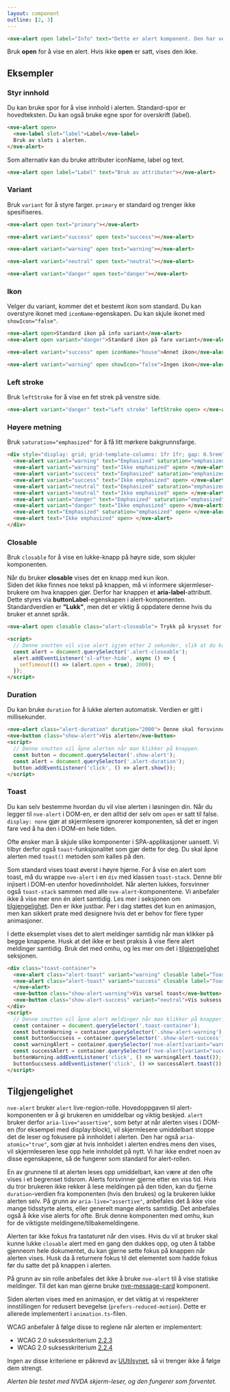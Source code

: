 ```yaml
---
layout: component
outline: [2, 3]
---
```


<CodeExamplePreview>

```html
<nve-alert open label="Info" text="Dette er alert komponent. Den har ventet hele livet på å varsle deg!"></nve-alert>
```

</CodeExamplePreview>

<nve-message-card label="Tips" size="compact">
<p>Bruk <b>open</b> for å vise en alert. Hvis ikke <b>open</b> er satt, vises den ikke.</p>
</nve-message-card>

## Eksempler

### Styr innhold

Du kan bruke spor for å vise innhold i alerten. Standard-spor er hovedteksten. Du kan også bruke egne spor for overskrift (label).

<CodeExamplePreview>

```html
<nve-alert open>
  <nve-label slot="label">Label</nve-label>
  Bruk av slots i alerten.
</nve-alert>
```

</CodeExamplePreview>

Som alternativ kan du bruke attributer iconName, label og text.

<CodeExamplePreview>

```html
<nve-alert open label="Label" text="Bruk av attributer"></nve-alert>
```

</CodeExamplePreview>

### Variant

Bruk `variant` for å styre farger. `primary` er standard og trenger ikke spesifiseres.

<CodeExamplePreview arrangeComponentsVertically>

```html
<nve-alert open text="primary"></nve-alert>

<nve-alert variant="success" open text="success"></nve-alert>

<nve-alert variant="warning" open text="warning"></nve-alert>

<nve-alert variant="neutral" open text="neutral"></nve-alert>

<nve-alert variant="danger" open text="danger"></nve-alert>
```

</CodeExamplePreview>

### Ikon

Velger du variant, kommer det et bestemt ikon som standard. Du kan overstyre ikonet med `iconName`-egenskapen.
Du kan skjule ikonet med `showIcon="false"`.

<CodeExamplePreview arrangeComponentsVertically>

```html
<nve-alert open>Standard ikon på info variant</nve-alert>
<nve-alert open variant="danger">Standard ikon på fare variant</nve-alert>

<nve-alert variant="success" open iconName="house">Annet ikon</nve-alert>

<nve-alert variant="warning" open showIcon="false">Ingen ikon</nve-alert>
```

</CodeExamplePreview>

### Left stroke

Bruk `leftStroke` for å vise en fet strek på venstre side.

<CodeExamplePreview arrangeComponentsVertically>

```html
<nve-alert variant="danger" text="Left stroke" leftStroke open> </nve-alert>
```

</CodeExamplePreview>

### Høyere metning

Bruk `saturation="emphasized"` for å få litt mørkere bakgrunnsfarge.

<CodeExamplePreview arrangeComponentsVertically>

```html
<div style="display: grid; grid-template-columns: 1fr 1fr; gap: 0.5rem">
  <nve-alert variant="warning" text="Emphasized" saturation="emphasized" open> </nve-alert>
  <nve-alert variant="warning" text="Ikke emphasized" open> </nve-alert>
  <nve-alert variant="success" text="Emphasized" saturation="emphasized" open> </nve-alert>
  <nve-alert variant="success" text="Ikke emphasized" open> </nve-alert>
  <nve-alert variant="neutral" text="Emphasized" saturation="emphasized" open> </nve-alert>
  <nve-alert variant="neutral" text="Ikke emphasized" open> </nve-alert>
  <nve-alert variant="danger" text="Emphasized" saturation="emphasized" open> </nve-alert>
  <nve-alert variant="danger" text="Ikke emphasized" open> </nve-alert>
  <nve-alert text="Emphasized" saturation="emphasized" open> </nve-alert>
  <nve-alert text="Ikke emphasized" open> </nve-alert>
</div>
```

</CodeExamplePreview>

### Closable

Bruk `closable` for å vise en lukke-knapp på høyre side, som skjuler komponenten.

<nve-message-card variant="warning" label="Viktig!" size="compact">
<p>Når du bruker <b>closable</b> vises det en knapp med kun ikon. <br>Siden det ikke finnes noe tekst på knappen, må vi informere skjermleser-brukere om hva knappen gjør. Derfor har knappen et <b>aria-label</b>-attributt. Dette styres via <b>buttonLabel</b>-egenskapen i alert-komponenten. Standardverdien er <b>"Lukk"</b>, men det er viktig å oppdatere denne hvis du bruker et annet språk.</p>
</nve-message-card>

<CodeExamplePreview arrangeComponentsVertically>

```html
<nve-alert open closable class="alert-closeable"> Trykk på krysset for å lukke denne </nve-alert>

<script>
  // Denne snutten vil vise alert igjen etter 2 sekunder, slik at du kan prøve å lukke den flere ganger
  const alert = document.querySelector('.alert-closeable');
  alert.addEventListener('sl-after-hide', async () => {
    setTimeout(() => (alert.open = true), 2000);
  });
</script>
```

</CodeExamplePreview>

### Duration

Du kan bruke `duration` for å lukke alerten automatisk. Verdien er gitt i millisekunder.

<CodeExamplePreview arrangeComponentsVertically>

```html
<nve-alert class="alert-duration" duration="2000"> Denne skal forsvinne etter 2 sekunder. </nve-alert>
<nve-button class="show-alert">Vis alerten</nve-button>
<script>
  // Denne snutten vil åpne alerten når man klikker på knappen.
  const button = document.querySelector('.show-alert');
  const alert = document.querySelector('.alert-duration');
  button.addEventListener('click', () => alert.show());
</script>
```

</CodeExamplePreview>

### Toast

Du kan selv bestemme hvordan du vil vise alerten i løsningen din. Når du legger til `nve-alert` i DOM-en, er den alltid der selv om `open` er satt til false. `display: none` gjør at skjermlesere ignorerer komponenten, så det er ingen fare ved å ha den i DOM-en hele tiden.

Ofte ønsker man å skjule slike komponenter i SPA-applikasjoner uansett. Vi tilbyr derfor også `toast`-funksjonalitet som gjør dette for deg. Du skal åpne alerten med `toast()` metoden som kalles på den.

Som standard vises toast øverst i høyre hjørne. For å vise en alert som toast, må du wrappe `nve-alert` i en `div` med klassen `toast-stack`. Denne blir injisert i DOM-en utenfor hovedinnholdet. Når alerten lukkes, forsvinner også `toast-stack` sammen med alle `nve-alert`-komponentene. Vi anbefaler ikke å vise mer enn én alert samtidig. Les mer i seksjonen om [tilgjengelighet](#tilgjengelighet). Den er ikke justbar. Per i dag støttes det kun en animasjon, men kan sikkert prate med designere hvis det er behov for flere typer animasjoner.

<nve-message-card label="Vær oppmerksom" size="compact" variant="warning">
<p>I dette eksemplet vises det to alert meldinger samtidig når man klikker på begge knappene. Husk at det ikke er best praksis å vise flere alert meldinger samtidig. Bruk det med omhu, og les mer om det i <a href="#tilgjengelighet">tilgjengelighet</a> seksjonen.</p>
</nve-message-card>

<CodeExamplePreview arrangeComponentsVertically>

```html
<div class="toast-container">
  <nve-alert class="alert-toast" variant="warning" closable label="Toast" text="Obs! Dette er en toast."> </nve-alert>
  <nve-alert class="alert-toast" variant="success" closable label="Toast" text="Gratulerer! Dette er en toast">
  </nve-alert>
  <nve-button class="show-alert-warning">Vis varsel toast</nve-button>
  <nve-button class="show-alert-success" variant="neutral">Vis suksess toast</nve-button>
</div>
<script>
  // Denne snutten vil åpne alert meldinger når man klikker på knapper.
  const container = document.querySelector('.toast-container');
  const buttonWarning = container.querySelector('.show-alert-warning');
  const buttonSuccsess = container.querySelector('.show-alert-success');
  const warningAlert = container.querySelector('nve-alert[variant="warning"]');
  const successAlert = container.querySelector('nve-alert[variant="success"]');
  buttonWarning.addEventListener('click', () => warningAlert.toast());
  buttonSuccsess.addEventListener('click', () => successAlert.toast());
</script>
```

</CodeExamplePreview>

## Tilgjengelighet

`nve-alert` bruker `alert` live-region-rolle. Hovedoppgaven til alert-komponenten er å gi brukeren en umiddelbar og viktig beskjed. `alert` bruker derfor `aria-live="assertive"`, som betyr at når alerten vises i DOM-en (for eksempel med display:block), vil skjermlesere umiddelbart stoppe det de leser og fokusere på innholdet i alerten. Den har også `aria-atomic="true"`, som gjør at hvis innholdet i alerten endres mens den vises, vil skjermleseren lese opp hele innholdet på nytt. Vi har ikke endret noen av disse egenskapene, så de fungerer som standard for alert-rollen.

En av grunnene til at alerten leses opp umiddelbart, kan være at den ofte vises i et begrenset tidsrom. Alerts forsvinner gjerne etter en viss tid. Hvis du tror brukeren ikke rekker å lese meldingen på den tiden, kan du fjerne `duration`-verdien fra komponenten (hvis den brukes) og la brukeren lukke alerten selv. På grunn av `aria-live="assertive"`, anbefales det å ikke vise mange tidsstyrte alerts, eller generelt mange alerts samtidig. Det anbefales også å ikke vise alerts for ofte. Bruk denne komponenten med omhu, kun for de viktigste meldingene/tilbakemeldingene.

Alerten tar ikke fokus fra tastaturet når den vises. Hvis du vil at bruker skal kunne lukke `closable` alert med en gang den dukkes opp, og uten å tabbe gjenneom hele dokumentet, du kan gjerne sette fokus på knappen når alerten vises. Husk da å returnere fokus til det elementet som hadde fokus før du satte det på knappen i alerten.

På grunn av sin rolle anbefales det ikke å bruke `nve-alert` til å vise statiske meldinger. Til det kan man gjerne bruke [nve-message-card](./nve-message-card.md) komponent.

Siden alerten vises med en animasjon, er det viktig at vi respekterer innstillingen for redusert bevegelse (`prefers-reduced-motion`). Dette er allerede implementert i `animation.ts`-filen.

WCAG anbefaler å følge disse to reglene når alerten er implementert:

- WCAG 2.0 suksesskriterium [2.2.3](https://www.w3.org/TR/UNDERSTANDING-WCAG20/time-limits-no-exceptions.html)
- WCAG 2.0 suksesskriterium [2.2.4](https://www.w3.org/TR/UNDERSTANDING-WCAG20/time-limits-postponed.html)

Ingen av disse kriteriene er påkrevd av [UUtilsynet](https://www.uutilsynet.no/wcag-standarden/wcag-standarden/86), så vi trenger ikke å følge dem strengt.

<i>Alerten ble testet med NVDA skjerm-leser, og den fungerer som forventet.</i>
